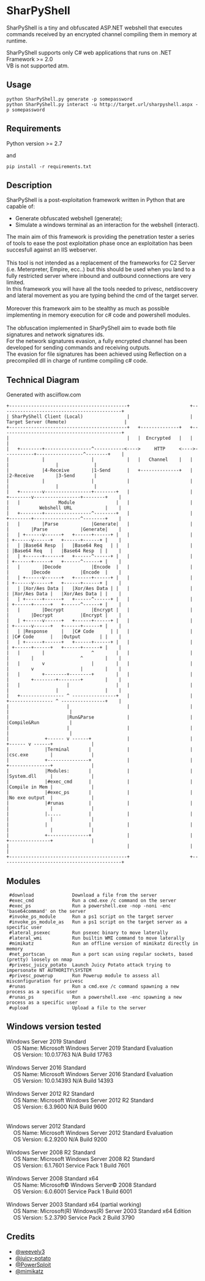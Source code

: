 # SharPyShell

SharPyShell is a tiny and obfuscated ASP.NET webshell that executes commands received by an encrypted channel compiling them in memory at runtime.

SharPyShell supports only C# web applications that runs on .NET Framework >= 2.0<br>VB is not supported atm.

## Usage

```
python SharPyShell.py generate -p somepassword
python SharPyShell.py interact -u http://target.url/sharpyshell.aspx -p somepassword
```

## Requirements

Python version >= 2.7

and

```
pip install -r requirements.txt
```

## Description

SharPyShell is a post-exploitation framework written in Python that are capable of:

  - Generate obfuscated webshell (generate);
  - Simulate a windows terminal as an interaction for the webshell (interact).
  
  The main aim of this framework is providing the penetration tester a series of tools to ease the post exploitation phase once an exploitation has been succesfull against an IIS webserver.
  <br>
  <br>
  This tool is not intended as a replacement of the frameworks for C2 Server (i.e. Meterpreter, Empire, ecc..) but this should be used when you land to a fully restricted server where inbound and outbound connections are very limited.
<br>
In this framework you will have all the tools needed to privesc, netdiscovery and lateral movement as you are typing behind the cmd of the target server.
<br>
<br>
Moreover this framework aim to be stealthy as much as possible implementing in memory execution for c# code and powershell modules.
<br>
<br>
The obfuscation implemented in SharPyShell aim to evade both file signatures and network signatures ids.<br>
For the network signatures evasion, a fully encrypted channel has been developed for sending commands and receiving outputs.<br>
The evasion for file signatures has been achieved using Reflection on a precompiled dll in charge of runtime compiling c# code.<br>

## Technical Diagram

Generated with asciiflow.com
 ```
+-------------------------------------------+                      +--------------------------------------------+
| SharPyShell Client (Local)                |                      | Target Server (Remote)                     |
+-------------------------------------------+   +--------------+   +--------------------------------------------+
|                                           |   |  Encrypted   |   |                                            |
|   +--------+-----------------^-----------<---->     HTTP     <---->-----------+-----------------^--------+    |
|            |                 |            |   |   Channel    |   |            |                 |             |
|            |4-Receive        |1-Send      |   +--------------+   |            |2-Receive        |3-Send       |
|            |                 |            |                      |            |                 |             |
|   +--------v-----------------+--------+   |                      |   +--------v-----------------+--------+    |
|   |              Module               |   |                      |   |           Webshell URL            |    |
|   +--------+-----------------^--------+   |                      |   +--------+-----------------^--------+    |
|   |        |Parse            |Generate|   |                      |   |        |Parse            |Generate|    |
|   | +------v------+   +------+------+ |   |                      |   | +------v------+   +------+------+ |    |
|   | |Base64 Resp  |   |Base64 Req   | |   |                      |   | |Base64 Req   |   |Base64 Resp  | |    |
|   | +------+------+   +------^------+ |   |                      |   | +------+------+   +------^------+ |    |
|   |        |Decode           |Encode  |   |                      |   |        |Decode           |Encode  |    |
|   | +------v------+   +------+------+ |   |                      |   | +------v------+   +------+------+ |    |
|   | |Xor/Aes Data |   |Xor/Aes Data | |   |                      |   | |Xor/Aes Data |   |Xor/Aes Data | |    |
|   | +------+------+   +------^------+ |   |                      |   | +------+------+   +------^------+ |    |
|   |        |Decrypt          |Encrypt |   |                      |   |        |Decrypt          |Encrypt |    |
|   | +------v------+   +------+------+ |   |                      |   | +------v------+   +------+------+ |    |
|   | |Response     |   |C# Code      | |   |                      |   | |C# Code      |   |Output       | |    |
|   | +------+------+   +------+------+ |   |                      |   | +------+------+   +------+------+ |    |
|   |        |                 ^        |   |                      |   |        |                 ^        |    |
|   |        v                 |        |   |                      |   |        v                 |        |    |
|   |        +--------+--------+        |   |                      |   |        +--------+--------+        |    |
|   |                 |                 |   |                      |   |                 |                 |    |
|   +---------------- ^ ----------------+   |                      |   +---------------- ^ ----------------+    |
|                     |                     |                      |                     |                      |
|                     |Run&Parse            |                      |                     |Compile&Run           |
|                     |                     |                      |                     |                      |
|             +------ v ------+             |                      |             +------ v ------+              |
|             |Terminal       |             |                      |             |csc.exe        |              |
|             +---------------+             |                      |             +---------------+              |
|             |Modules:       |             |                      |             |System.dll     |              |
|             |#exec_cmd      |             |                      |             |Compile in Mem |              |
|             |#exec_ps       |             |                      |             |No exe output  |              |
|             |#runas         |             |                      |             |               |              |
|             |.....          |             |                      |             |               |              |
|             |               |             |                      |             |               |              |
|             +---------------+             |                      |             +---------------+              |
|                                           |                      |                                            |
+-------------------------------------------+                      +--------------------------------------------+
```

## Modules

```
 #download              Download a file from the server                                       
 #exec_cmd              Run a cmd.exe /c command on the server                                
 #exec_ps               Run a powershell.exe -nop -noni -enc 'base64command' on the server    
 #invoke_ps_module      Run a ps1 script on the target server                                 
 #invoke_ps_module_as   Run a ps1 script on the target server as a specific user              
 #lateral_psexec        Run psexec binary to move laterally                                   
 #lateral_wmi           Run builtin WMI command to move laterally                             
 #mimikatz              Run an offline version of mimikatz directly in memory                 
 #net_portscan          Run a port scan using regular sockets, based (pretty) loosely on nmap 
 #privesc_juicy_potato  Launch Juicy Potato attack trying to impersonate NT AUTHORITY\SYSTEM  
 #privesc_powerup       Run Powerup module to assess all misconfiguration for privesc         
 #runas                 Run a cmd.exe /c command spawning a new process as a specific user    
 #runas_ps              Run a powershell.exe -enc spawning a new process as a specific user   
 #upload                Upload a file to the server   
```

## Windows version tested

Windows Server 2019 Standard<br>
&emsp;  OS Name:                   Microsoft Windows Server 2019 Standard Evaluation<br>
&emsp;  OS Version:                10.0.17763 N/A Build 17763<br>
<br>
Windows Server 2016 Standard<br>
&emsp;  OS Name:                   Microsoft Windows Server 2016 Standard Evaluation<br>
&emsp;  OS Version:                10.0.14393 N/A Build 14393<br>
<br>
Windows Server 2012 R2 Standard<br>
&emsp;	OS Name:                   Microsoft Windows Server 2012 R2 Standard<br>
&emsp;	OS Version:                6.3.9600 N/A Build 9600<br>
<br>	
Windows server 2012 Standard<br>
&emsp;	OS Name:                   Microsoft Windows Server 2012 Standard Evaluation<br>
&emsp;  OS Version:                6.2.9200 N/A Build 9200<br>
<br>
Windows Server 2008 R2 Standard<br>
&emsp;  OS Name:                   Microsoft Windows Server 2008 R2 Standard<br>
&emsp;  OS Version:                6.1.7601 Service Pack 1 Build 7601<br>
<br>
Windows Server 2008 Standard x64<br>
&emsp;	OS Name:                   Microsoft© Windows Server© 2008 Standard <br>
&emsp;	OS Version:                6.0.6001 Service Pack 1 Build 6001<br>
<br>
Windows Server 2003 Standard x64 (partial working)<br>
&emsp;	OS Name:                   Microsoft(R) Windows(R) Server 2003 Standard x64 Edition<br>
&emsp;	OS Version:                5.2.3790 Service Pack 2 Build 3790<br>

## Credits

<ul>
  <li><a href="https://github.com/epinna/weevely3">@weevely3</a></li>
  <li><a href="https://github.com/ohpe/juicy-potato">@juicy-potato</a></li>
  <li><a href="https://github.com/PowerShellMafia/PowerSploit">@PowerSploit</a></li>
  <li><a href="https://github.com/gentilkiwi/mimikatz">@mimikatz</a></li>
</ul>
